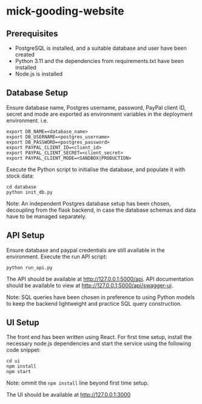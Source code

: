 # mick-gooding-website

## Prerequisites
* PostgreSQL is installed, and a suitable database and user have been created
* Python 3.11 and the dependencies from requirements.txt have been installed
* Node.js is installed 

## Database Setup
Ensure database name, Postgres username, password, PayPal client ID, secret and mode are exported as environment variables in the deployment environment. i.e.

```
export DB_NAME=<database_name>
export DB_USERNAME=<postgres_username>
export DB_PASSWORD=<postgres_password>
export PAYPAL_CLIENT_ID=<client_id>
export PAYPAL_CLIENT_SECRET=<client_secret>
export PAYPAL_CLIENT_MODE=<SANDBOX|PRODUCTION>
```

Execute the Python script to initialise the database, and populate it with stock data:

```
cd database
python init_db.py
```

Note: An independent Postgres database setup has been chosen, decoupling from the flask backend, in case the database schemas and data have to be managed separately.

## API Setup
Ensure database and paypal credentials are still available in the environment. Execute the run API script:

```
python run_api.py
```

The API should be available at http://127.0.0.1:5000/api. API documentation should be available to view at http://127.0.0.1:5000/api/swagger-ui.

Note: SQL queries have been chosen in preference to using Python models to keep the backend lightweight and practice SQL query construction. 

## UI Setup
The front end has been written using React. For first time setup, install the necessary node.js dependencies and start the service using the following code snippet:

```
cd ui
npm install
npm start
```

Note: ommit the `npm install` line beyond first time setup.

The UI should be available at http://127.0.0.1:3000
